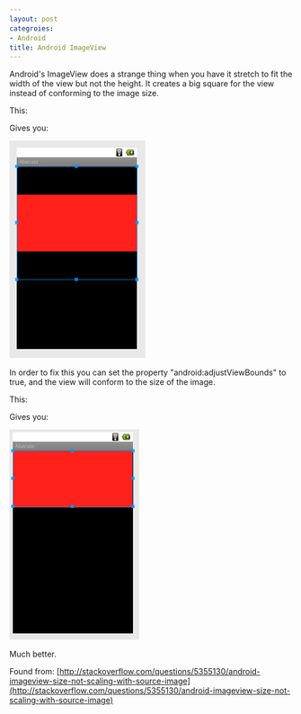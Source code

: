 ```yaml
---
layout: post
categroies:
- Android
title: Android ImageView
---
```


Android's ImageView does a strange thing when you have it stretch to fit the width of the view but not the height. It creates a big square for the view instead of conforming to the image size.

This:

<script type="text/javascript" src="https://gist.github.com/1379095.js?file=layout_image_stretched.xml"></script>

Gives you:

![Android ImageView no bounds](/images/android-imageview-1.png)

In order to fix this you can set the property "android:adjustViewBounds" to true, and the view will conform to the size of the image.

This:

<script type="text/javascript" src="https://gist.github.com/1379095.js?file=layout_image.xml"></script>

Gives you:

![Android ImageView with bounds](/images/android-imageview-2.png)

Much better.

Found from: [http://stackoverflow.com/questions/5355130/android-imageview-size-not-scaling-with-source-image](http://stackoverflow.com/questions/5355130/android-imageview-size-not-scaling-with-source-image)

